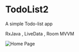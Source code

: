 # TodoList2
A simple Todo-list app

RxJava , LiveData , Room
MVVM

![Home Page](https://www.uplooder.net/img/image/86/5fe764862ed388349cca0379058607d0/Untitled-1.png)
